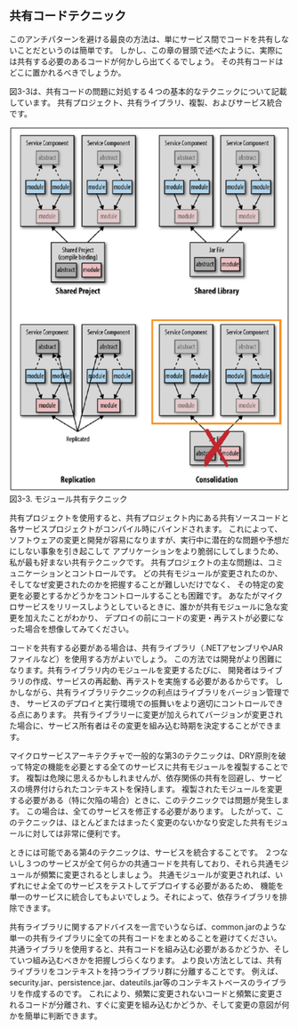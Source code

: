 ## 共有コードテクニック

このアンチパターンを避ける最良の方法は、単にサービス間でコードを共有しないことだというのは簡単です。
しかし、この章の冒頭で述べたように、実際には共有する必要のあるコードが何かしら出てくるでしょう。 その共有コードはどこに置かれるべきでしょうか。

図3-3は、共有コードの問題に対処する４つの基本的なテクニックについて記載しています。
共有プロジェクト、共有ライブラリ、複製、およびサービス統合です。

![モジュール共有テクニック](./img/3-3.png)  
図3-3. モジュール共有テクニック

共有プロジェクトを使用すると、共有プロジェクト内にある共有ソースコードと各サービスプロジェクトがコンパイル時にバインドされます。
これによって、ソフトウェアの変更と開発が容易になりますが、実行中に潜在的な問題や予想だにしない事象を引き起こして
アプリケーションをより脆弱にしてしまうため、私が最も好まない共有テクニックです。
共有プロジェクトの主な問題は、コミュニケーションとコントロールです。
どの共有モジュールが変更されたのか、そしてなぜ変更されたのかを把握することが難しいだけでなく、
その特定の変更を必要とするかどうかをコントロールすることも困難です。
あなたがマイクロサービスをリリースしようとしているときに、誰かが共有モジュールに急な変更を加えたことがわかり、
デプロイの前にコードの変更・再テストが必要になった場合を想像してみてください。

コードを共有する必要がある場合は、共有ライブラリ（.NETアセンブリやJARファイルなど）を使用する方がよいでしょう。
この方法では開発がより困難になります。共有ライブラリ内のモジュールを変更するたびに、
開発者はライブラリの作成、サービスの再起動、再テストを実施する必要があるからです。
しかしながら、共有ライブラリテクニックの利点はライブラリをバージョン管理でき、
サービスのデプロイと実行環境での振舞いをより適切にコントロールできる点にあります。
共有ライブラリーに変更が加えられてバージョンが変更された場合に、サービス所有者はその変更を組み込む時期を決定することができます。

マイクロサービスアーキテクチャで一般的な第3のテクニックは、DRY原則を破って特定の機能を必要とする全てのサービスに共有モジュールを複製することです。
複製は危険に思えるかもしれませんが、依存関係の共有を回避し、サービスの境界付けられたコンテキストを保持します。
複製されたモジュールを変更する必要がある（特に欠陥の場合）ときに、このテクニックでは問題が発生します。
この場合は、全てのサービスを修正する必要があります。
したがって、このテクニックは、ほとんどまたはまったく変更のないかなり安定した共有モジュールに対しては非常に便利です。

ときには可能である第4のテクニックは、サービスを統合することです。
２つないし３つのサービスが全て何らかの共通コードを共有しており、それら共通モジュールが頻繁に変更されるとしましょう。
共通モジュールが変更されれば、いずれにせよ全てのサービスをテストしてデプロイする必要があるため、
機能を単一のサービスに統合してもよいでしょう。それによって、依存ライブラリを排除できます。

共有ライブラリに関するアドバイスを一言でいうならば、common.jarのような単一の共有ライブラリに全ての共有コードをまとめることを避けてください。
共通ライブラリを使用すると、共有コードを組み込む必要があるかどうか、そしていつ組み込むべきかを把握しづらくなります。
より良い方法としては、共有ライブラリをコンテキストを持つライブラリ群に分離することです。
例えば、security.jar、persistence.jar、dateutils.jar等のコンテキストベースのライブラリを作成するのです。
これにより、頻繁に変更されないコードと頻繁に変更されるコードが分離され、すぐに変更を組み込むかどうか、そして変更の意図が何かを簡単に判断できます。